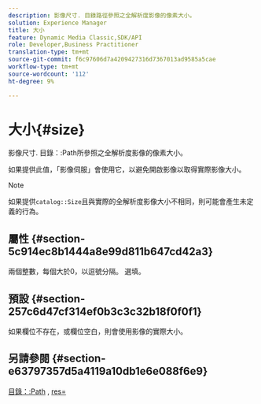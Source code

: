 ```yaml
---
description: 影像尺寸. 目錄路徑參照之全解析度影像的像素大小。
solution: Experience Manager
title: 大小
feature: Dynamic Media Classic,SDK/API
role: Developer,Business Practitioner
translation-type: tm+mt
source-git-commit: f6c97606d7a4209427316d7367013ad9585a5cae
workflow-type: tm+mt
source-wordcount: '112'
ht-degree: 9%

---
```



# 大小{#size}

影像尺寸. 目錄：:Path所參照之全解析度影像的像素大小。

如果提供此值，「影像伺服」會使用它，以避免開啟影像以取得實際影像大小。

>[!NOTE]
>
>如果提供`catalog::Size`且與實際的全解析度影像大小不相同，則可能會產生未定義的行為。

## 屬性 {#section-5c914ec8b1444a8e99d811b647cd42a3}

兩個整數，每個大於0，以逗號分隔。 選填。

## 預設 {#section-257c6d47cf314ef0b3c3c32b18f0f0f1}

如果欄位不存在，或欄位空白，則會使用影像的實際大小。

## 另請參閱 {#section-e63797357d5a4119a10db1e6e088f6e9}

[目錄：:Path](../../../../../../is-api/image-catalog/image-serving-api-ref/c-image-catalog-reference/c-image-svg-data-reference/c-image-data-reference/r-path-cat.md#reference-306afcaff172440ca81b85da8d78213c) , [res=](/help/aem-is-ir-api/is-api/http-ref/image-serving-api-ref/c-http-protocol-reference/c-command-reference/r-res.md)
